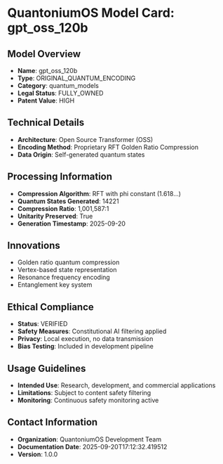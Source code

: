 
# QuantoniumOS Model Card: gpt_oss_120b

## Model Overview
- **Name**: gpt_oss_120b
- **Type**: ORIGINAL_QUANTUM_ENCODING
- **Category**: quantum_models
- **Legal Status**: FULLY_OWNED
- **Patent Value**: HIGH

## Technical Details
- **Architecture**: Open Source Transformer (OSS)
- **Encoding Method**: Proprietary RFT Golden Ratio Compression
- **Data Origin**: Self-generated quantum states

## Processing Information
- **Compression Algorithm**: RFT with phi constant (1.618...)
- **Quantum States Generated**: 14221
- **Compression Ratio**: 1,001,587:1
- **Unitarity Preserved**: True
- **Generation Timestamp**: 2025-09-20

## Innovations
- Golden ratio quantum compression
- Vertex-based state representation
- Resonance frequency encoding
- Entanglement key system

## Ethical Compliance
- **Status**: VERIFIED
- **Safety Measures**: Constitutional AI filtering applied
- **Privacy**: Local execution, no data transmission
- **Bias Testing**: Included in development pipeline

## Usage Guidelines
- **Intended Use**: Research, development, and commercial applications
- **Limitations**: Subject to content safety filtering
- **Monitoring**: Continuous safety monitoring active

## Contact Information
- **Organization**: QuantoniumOS Development Team
- **Documentation Date**: 2025-09-20T17:12:32.419512
- **Version**: 1.0.0
